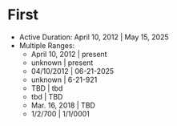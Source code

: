 # First <node type="DateRangeTester" />

- Active Duration: April 10, 2012 | May 15, 2025
- Multiple Ranges:
  - April 10, 2012 | present
  - unknown | present
  - 04/10/2012 | 06-21-2025
  - unknown | 6-21-921
  - TBD | tbd
  - tbd | TBD
  - Mar. 16, 2018 | TBD
  - 1/2/700 | 1/1/0001
  <!-- - 1/2/700 BCE | 1/1/1
  - 1/2/700 B.C.E. | 1/1/1
  - 1/2/700 B.C.E | 1/1/1
  - 1/2/4000 BC | 1/3/4 AD
  - 1/2/4000 B.C. | 1/3/4 A.D
  - 1/2/4000 B.C | 1/3/4 A.D. -->